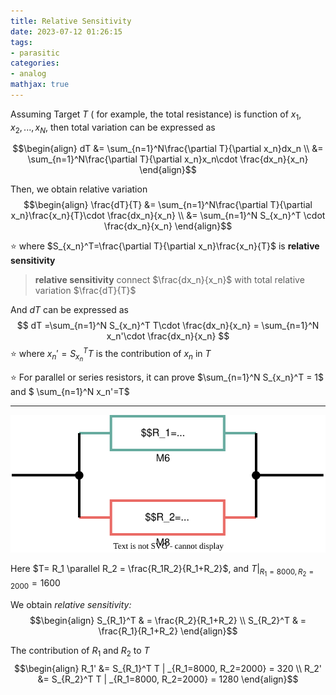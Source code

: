 ```yaml
---
title: Relative Sensitivity
date: 2023-07-12 01:26:15
tags:
- parasitic
categories:
- analog
mathjax: true
---
```




Assuming Target  $T$ ( for example, the total resistance) is  function of $x_1,x_2,...,x_N$, then total variation can be expressed as 

$$\begin{align}
dT  &= \sum_{n=1}^N\frac{\partial T}{\partial x_n}dx_n \\
&= \sum_{n=1}^N\frac{\partial T}{\partial x_n}x_n\cdot \frac{dx_n}{x_n}
\end{align}$$

Then, we obtain relative variation
$$\begin{align}
\frac{dT}{T} &= \sum_{n=1}^N\frac{\partial T}{\partial x_n}\frac{x_n}{T}\cdot \frac{dx_n}{x_n}  \\
&= \sum_{n=1}^N S_{x_n}^T \cdot \frac{dx_n}{x_n}
\end{align}$$

&#11088; where $S_{x_n}^T=\frac{\partial T}{\partial x_n}\frac{x_n}{T}$ is **relative sensitivity**

> **relative sensitivity** connect $\frac{dx_n}{x_n}$ with total relative variation $\frac{dT}{T}$



And $dT$ can be expressed as 
$$
dT =\sum_{n=1}^N S_{x_n}^T T\cdot \frac{dx_n}{x_n} = \sum_{n=1}^N x_n'\cdot \frac{dx_n}{x_n}
$$
&#11088; where $x_n'= S_{x_n}^T T$ is the contribution of $x_n$ in $T$

&#11088; For parallel or series resistors, it can prove $\sum_{n=1}^N S_{x_n}^T = 1$ and $ \sum_{n=1}^N x_n'=T$

---



![parallel_pgx.drawio](relative-sensitivity/parallel_pgx.drawio.svg)

Here $T= R_1 \parallel R_2 = \frac{R_1R_2}{R_1+R_2}$, and $T|_{R_1=8000, R_2=2000} = 1600$

We obtain *relative sensitivity:*
$$\begin{align}
S_{R_1}^T & = \frac{R_2}{R_1+R_2} \\
S_{R_2}^T & = \frac{R_1}{R_1+R_2}
\end{align}$$

The contribution of $R_1$ and $R_2$ to $T$
$$\begin{align}
R_1'  &= S_{R_1}^T  T | _{R_1=8000, R_2=2000} = 320 \\
R_2'  &= S_{R_2}^T  T | _{R_1=8000, R_2=2000} = 1280
\end{align}$$
